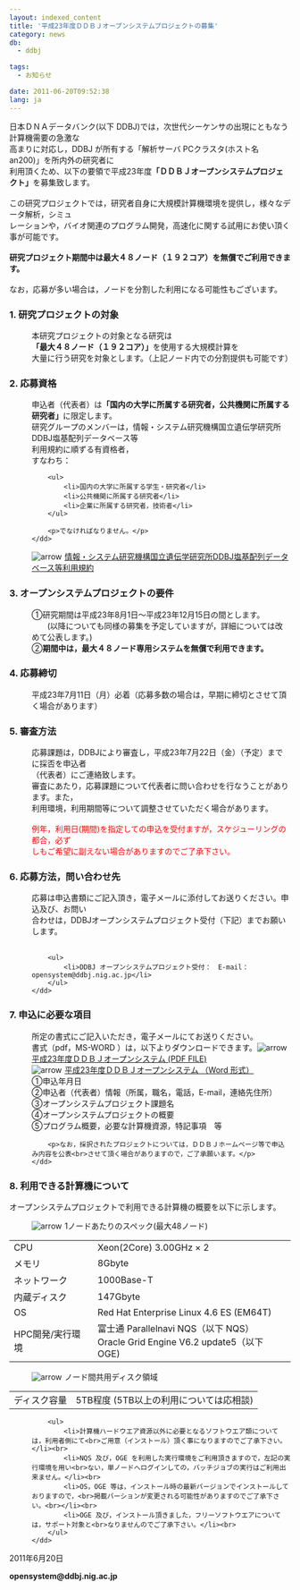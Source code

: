 ```yaml
---
layout: indexed_content
title: '平成23年度ＤＤＢＪオープンシステムプロジェクトの募集'
category: news
db:
  - ddbj

tags:
  - お知らせ

date: 2011-06-20T09:52:38
lang: ja
---
```


<html>
<!--<font color="#ff0000"><center><b>-- 本年度の募集は終了いたしました --</b></center></font>-->

<p>日本ＤＮＡデータバンク(以下 DDBJ)では，次世代シーケンサの出現にともなう計算機需要の急激な<br>高まりに対応し，DDBJ が所有する「解析サーバ PCクラスタ(ホスト名 an200)」を所内外の研究者に<br>利用頂くため、以下の要領で平成23年度<b>「ＤＤＢＪオープンシステムプロジェクト」</b>を募集致します。<br><br>この研究プロジェクトでは，研究者自身に大規模計算機環境を提供し，様々なデータ解析，シミュ<br>レーションや，バイオ関連のプログラム開発，高速化に関する試用にお使い頂く事が可能です。<br><br><b>研究プロジェクト期間中は最大４８ノード（１９２コア）を無償でご利用できます。</b><br><br>なお，応募が多い場合は，ノードを分割した利用になる可能性もございます。<br></p>

<h3>1. 研究プロジェクトの対象</h3>

<dl>
    <dd>本研究プロジェクトの対象となる研究は<b>「最大４８ノード（１９２コア）」</b>を使用する大規模計算を<br> 大量に行う研究を対象とします。（上記ノード内での分割提供も可能です）</dd>
</dl>

<h3> 2. 応募資格</h3>

<dl>
    <dd>申込者（代表者）は<b>「国内の大学に所属する研究者，公共機関に所属する研究者」</b>に限定します。<br>研究グループのメンバーは，情報・システム研究機構国立遺伝学研究所DDBJ塩基配列データベース等<br>利用規約に順ずる有資格者，<br>すなわち：<br>

        <ul>
            <li>国内の大学に所属する学生・研究者</li>
            <li>公共機関に所属する研究者</li>
            <li>企業に所属する研究者，技術者</li>
        </ul>

        <p>でなければなりません。</p>
    </dd>
</dl>

<dl>
    <dd><img src="{{ site.baseurl }}/assets/images/arrow_l_02.gif" alt="arrow"><img src="{{ site.baseurl }}/assets/images/toumei1px.gif" width="5px"><a href="/activities/index.html" target="_self">情報・システム研究機構国立遺伝学研究所DDBJ塩基配列データベース等利用規約</a></dd>
</dl>

<h3>3. オープンシステムプロジェクトの要件</h3>

<dl>
    <dd>①研究期間は平成23年8月1日～平成23年12月15日の間とします。<br>　　(以降についても同様の募集を予定していますが，詳細については改めて公表します。)<br>②<b>期間中は，最大４８ノード専用システムを無償で利用できます。</b></dd>
</dl>

<h3>4. 応募締切</h3>

<dl>
    <dd>平成23年7月11日（月）必着（応募多数の場合は，早期に締切とさせて頂く場合があります）</dd>
</dl>
<!--<dl><dd>＊募集締切りを延長しました</dd></dl>-->

<h3>5. 審査方法</h3>

<dl>
    <dd>応募課題は，DDBJにより審査し，平成23年7月22日（金）（予定）までに採否を申込者<br>（代表者）にご連絡致します。<br>審査にあたり，応募課題について代表者に問い合わせを行なうことがあります。また，<br>利用環境，利用期間等について調整させていただく場合があります。<br><br>
        <font color="red">例年，利用日(期間)を指定しての申込を受付ますが，スケジューリングの都合，必ず<br>しもご希望に副えない場合がありますのでご了承下さい。</font><br>
    </dd>
</dl>

<h3>6. 応募方法，問い合わせ先</h3>

<dl>
    <dd>応募は申込書類にご記入頂き，電子メールに添付してお送りください。申込及び、お問い<br>合わせは，DDBJオープンシステムプロジェクト受付（下記）までお願いします。<br><br></dd>
</dl>

<dl>
    <dd>

        <ul>
            <li>DDBJ オープンシステムプロジェクト受付：　E-mail：opensystem@ddbj.nig.ac.jp</li>
        </ul>
    </dd>
</dl>

<h3>7. 申込に必要な項目</h3>

<dl>
    <dd>所定の書式にご記入いただき，電子メールにてお送りください。<br>書式（pdf，MS-WORD ）は，以下よりダウンロードできます。<img src="{{ site.baseurl }}/assets/images/arrow_l_02.gif" alt="arrow"><img src="{{ site.baseurl }}/assets/images/toumei1px.gif" width="5px"><a href="moushikomi.pdf" target="_self">平成23年度ＤＤＢＪオープンシステム (PDF FILE)</a></dd>
    <dd><img src="{{ site.baseurl }}/assets/images/arrow_l_02.gif" alt="arrow"><img src="{{ site.baseurl }}/assets/images/toumei1px.gif" width="5px"><a href="moushikomi.doc" target="_self">平成23年度ＤＤＢＪオープンシステム （Word 形式）</a></dd>
    <dd>①申込年月日<br>②申込者（代表者）情報（所属，職名，電話，E-mail，連絡先住所）<br>③オープンシステムプロジェクト課題名<br>④オープンシステムプロジェクトの概要<br>⑤プログラム概要，必要な計算機資源，特記事項　等<br>

        <p>なお，採択されたプロジェクトについては，ＤＤＢＪホームページ等で申込み内容を公表<br>させて頂く場合がありますので，ご了承願います。</p>
    </dd>
</dl>

<h3>8. 利用できる計算機について</h3>

<p>オープンシステムプロジェクトで利用できる計算機の概要を以下に示します。</p>

<dl>
    <dd><img src="{{ site.baseurl }}/assets/images/arrow_l_02.gif" alt="arrow"><img src="{{ site.baseurl }}/assets/images/toumei1px.gif" width="5px">1ノードあたりのスペック(最大48ノード)</dd>
</dl>

<table>
    <tr>
        <td>CPU</td>
        <td>Xeon(2Core) 3.00GHz × 2</td>
    </tr>
    <tr>
        <td>メモリ</td>
        <td>8Gbyte</td>
    </tr>
    <tr>
        <td>ネットワーク</td>
        <td>1000Base-T</td>
    </tr>
    <tr>
        <td>内蔵ディスク</td>
        <td>147Gbyte</td>
    </tr>
    <tr>
        <td>OS</td>
        <td>Red Hat Enterprise Linux 4.6 ES (EM64T)</td>
    </tr>
    <tr>
        <td>HPC開発/実行環境</td>
        <td>富士通 Parallelnavi NQS（以下 NQS）<br>Oracle Grid Engine V6.2 update5（以下 OGE)</td>
    </tr>
</table>

<dl>
    <dd><img src="{{ site.baseurl }}/assets/images/arrow_l_02.gif" alt="arrow"><img src="{{ site.baseurl }}/assets/images/toumei1px.gif" width="5px">ノード間共用ディスク領域</dd>
</dl>

<table>
    <tr>
        <td>ディスク容量</td>
        <td>5TB程度 (5TB以上の利用については応相談)</td>
    </tr>
</table>

<dl>
    <dd>

        <ul>
            <li>計算機ハードウエア資源以外に必要となるソフトウエア類については，利用者側にて<br>ご用意（インストール）頂く事になりますのでご了承下さい。</li><br>
            <li>NQS 及び，OGE を利用した実行環境をご利用頂きますので，左記の実行環境を用い<br>ない，単ノードへログインしての，バッチジョブの実行はご利用出来ません。</li><br>
            <li>OS，OGE 等は，インストール時の最新バージョンでインストールしておりますので，<br>掲載バーションが変更される可能性がありますのでご了承下さい。<br></li><br>
            <li>OGE 及び，インストール頂きました，フリーソフトウエアについては，サポート対象と<br>なりませんのでご了承下さい。</li><br>
        </ul>
    </dd>
</dl>

<p>2011年6月20日</p>

<p><b>opensystem@ddbj.nig.ac.jp</b></p><!-- ここまで編集領域 -->
</html>
